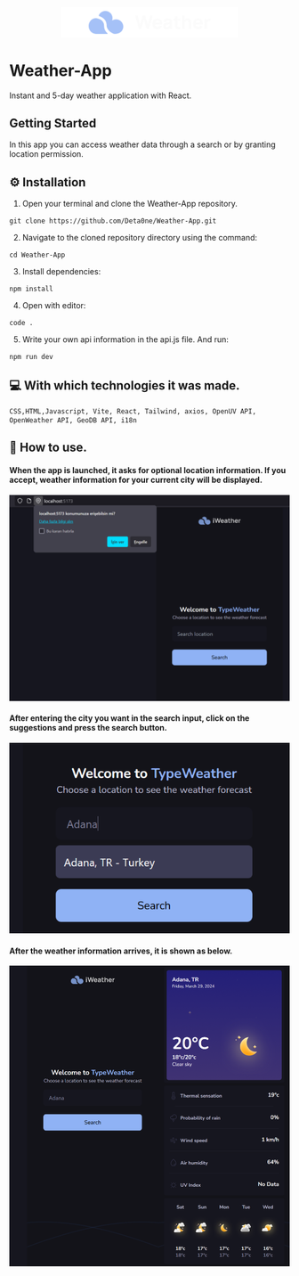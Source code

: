 <p align="center"> 
 <img src="https://raw.githubusercontent.com/Deta0ne/Weather-App/65507d90c94cc926792c49978036bdc98662062a/src/assets/logo/logo.svg" width="318px" alt="Weather-App logo" />
</p>

# Weather-App

Instant and 5-day weather application with React.

## Getting Started

In this app you can access weather data through a search or by granting location permission.

## ⚙️ Installation

1. Open your terminal and clone the Weather-App repository.

```
git clone https://github.com/Deta0ne/Weather-App.git
```

2. Navigate to the cloned repository directory using the command:

```
cd Weather-App
```

3. Install dependencies:

```
npm install
```

4. Open with editor:

```
code .
```

5. Write your own api information in the api.js file. And run:

```
npm run dev
```

## 💻 With which technologies it was made.

```
CSS,HTML,Javascript, Vite, React, Tailwind, axios, OpenUV API, OpenWeather API, GeoDB API, i18n
```

## 📖 How to use.

#### When the app is launched, it asks for optional location information. If you accept, weather information for your current city will be displayed.

![Location](https://github.com/Deta0ne/Weather-App/blob/main/location.png?raw=true)

#### After entering the city you want in the search input, click on the suggestions and press the search button.

![Search](https://github.com/Deta0ne/Weather-App/blob/main/search.png?raw=true)

#### After the weather information arrives, it is shown as below.

![App](https://github.com/Deta0ne/Weather-App/blob/main/app.png?raw=true)
